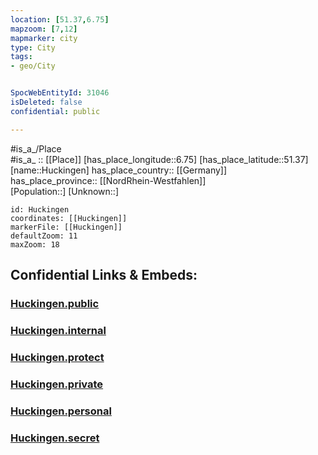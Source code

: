 ```yaml
---
location: [51.37,6.75] 
mapzoom: [7,12] 
mapmarker: city 
type: City
tags:
- geo/City


SpocWebEntityId: 31046
isDeleted: false
confidential: public

---
```

#is_a_/Place  
#is_a_ :: [[Place]] 
[has_place_longitude::6.75] 
[has_place_latitude::51.37] 
[name::Huckingen] 
has_place_country:: [[Germany]]  
has_place_province:: [[NordRhein-Westfahlen]]  
[Population::] 
[Unknown::] 


```leaflet
id: Huckingen
coordinates: [[Huckingen]] 
markerFile: [[Huckingen]] 
defaultZoom: 11 
maxZoom: 18
```


## Confidential Links & Embeds: 

### [Huckingen.public](/_public/\Earth\Continent\Europe\Europe~Central\Germany\Germany~West\Nordrhein-Westfalen\counties~NW\DuisburgHuckingen.public.md) 

### [Huckingen.internal](/_internal/\Earth\Continent\Europe\Europe~Central\Germany\Germany~West\Nordrhein-Westfalen\counties~NW\DuisburgHuckingen.internal.md) 

### [Huckingen.protect](/_protect/\Earth\Continent\Europe\Europe~Central\Germany\Germany~West\Nordrhein-Westfalen\counties~NW\DuisburgHuckingen.protect.md) 

### [Huckingen.private](/_private/\Earth\Continent\Europe\Europe~Central\Germany\Germany~West\Nordrhein-Westfalen\counties~NW\DuisburgHuckingen.private.md) 

### [Huckingen.personal](/_personal/\Earth\Continent\Europe\Europe~Central\Germany\Germany~West\Nordrhein-Westfalen\counties~NW\DuisburgHuckingen.personal.md) 

### [Huckingen.secret](/_secret/\Earth\Continent\Europe\Europe~Central\Germany\Germany~West\Nordrhein-Westfalen\counties~NW\DuisburgHuckingen.secret.md)

